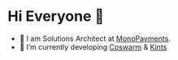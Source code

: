 # Hi Everyone :wave:

- :dart: I am Solutions Architect at [MonoPayments](https://github.com/monopayments). 
- 🔭  I’m currently developing [Coswarm](https://coswarm.dev) & [Kints](https://github.com/kintsdev)
